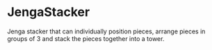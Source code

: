 # JengaStacker
Jenga stacker that can individually position pieces, arrange pieces in groups of 3 and stack the pieces together into a tower.
